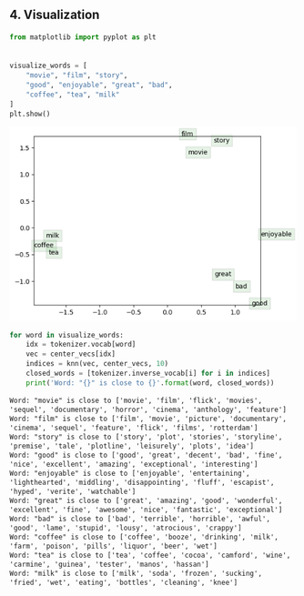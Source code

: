 
## 4. Visualization

```python
from matplotlib import pyplot as plt


visualize_words = [
    "movie", "film", "story",
    "good", "enjoyable", "great", "bad",
    "coffee", "tea", "milk"
]
plt.show()
```


    
![png](nlp.png)
    
```python
for word in visualize_words:
    idx = tokenizer.vocab[word]
    vec = center_vecs[idx]
    indices = knn(vec, center_vecs, 10)
    closed_words = [tokenizer.inverse_vocab[i] for i in indices]
    print('Word: "{}" is close to {}'.format(word, closed_words))
```

    Word: "movie" is close to ['movie', 'film', 'flick', 'movies', 'sequel', 'documentary', 'horror', 'cinema', 'anthology', 'feature']
    Word: "film" is close to ['film', 'movie', 'picture', 'documentary', 'cinema', 'sequel', 'feature', 'flick', 'films', 'rotterdam']
    Word: "story" is close to ['story', 'plot', 'stories', 'storyline', 'premise', 'tale', 'plotline', 'leisurely', 'plots', 'idea']
    Word: "good" is close to ['good', 'great', 'decent', 'bad', 'fine', 'nice', 'excellent', 'amazing', 'exceptional', 'interesting']
    Word: "enjoyable" is close to ['enjoyable', 'entertaining', 'lighthearted', 'middling', 'disappointing', 'fluff', 'escapist', 'hyped', 'verite', 'watchable']
    Word: "great" is close to ['great', 'amazing', 'good', 'wonderful', 'excellent', 'fine', 'awesome', 'nice', 'fantastic', 'exceptional']
    Word: "bad" is close to ['bad', 'terrible', 'horrible', 'awful', 'good', 'lame', 'stupid', 'lousy', 'atrocious', 'crappy']
    Word: "coffee" is close to ['coffee', 'booze', 'drinking', 'milk', 'farm', 'poison', 'pills', 'liquor', 'beer', 'wet']
    Word: "tea" is close to ['tea', 'coffee', 'cocoa', 'camford', 'wine', 'carmine', 'guinea', 'tester', 'manos', 'hassan']
    Word: "milk" is close to ['milk', 'soda', 'frozen', 'sucking', 'fried', 'wet', 'eating', 'bottles', 'cleaning', 'knee']
    


```python

```
